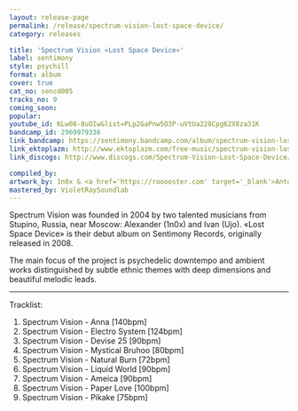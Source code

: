 ```yaml
---
layout: release-page
permalink: /release/spectrum-vision-lost-space-device/
category: releases

title: 'Spectrum Vision «Lost Space Device»'
label: sentimony
style: psychill
format: album
cover: true
cat_no: sencd005
tracks_no: 9
coming_soon: 
popular: 
youtube_id: KLw08-8uOIw&list=PLp2GaPnw5O3P-uVtUa228Cpg62X8za31K
bandcamp_id: 2969979336
link_bandcamp: https://sentimony.bandcamp.com/album/spectrum-vision-lost-space-device
link_ektoplazm: http://www.ektoplazm.com/free-music/spectrum-vision-lost-space-device
link_discogs: http://www.discogs.com/Spectrum-Vision-Lost-Space-Device/release/1547476

compiled_by: 
artwork_by: 1n0x & <a href='https://rooooster.com' target='_blank'>Anton Pivniuk</a>
mastered_by: VioletRaySoundlab
---
```


Spectrum Vision was founded in 2004 by two talented musicians from Stupino, Russia, near Moscow: Alexander (1n0x) and Ivan (Ujo). «Lost Space Device» is their debut album on Sentimony Records, originally released in 2008. 

The main focus of the project is psychedelic downtempo and ambient works distinguished by subtle ethnic themes with deep dimensions and beautiful melodic leads.

---
Tracklist:

01. Spectrum Vision - Anna [140bpm]
02. Spectrum Vision - Electro System [124bpm]
03. Spectrum Vision - Devise 25 [90bpm]
04. Spectrum Vision - Mystical Bruhoo [80bpm]
05. Spectrum Vision - Natural Burn [72bpm]
06. Spectrum Vision - Liquid World [90bpm]
07. Spectrum Vision - Ameica [90bpm]
08. Spectrum Vision - Paper Love [100bpm]
09. Spectrum Vision - Pikake [75bpm]
